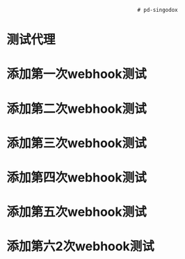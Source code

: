                                               # pd-singodox
# 测试代理
# 添加第一次webhook测试
# 添加第二次webhook测试
# 添加第三次webhook测试
# 添加第四次webhook测试
# 添加第五次webhook测试
# 添加第六2次webhook测试
